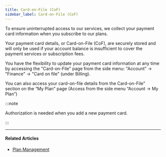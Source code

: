 ```yaml
---
title: Card-on-File (CoF)
sidebar_label: Card-on-File (CoF)
---
```


To ensure uninterrupted access to our services, we collect your payment card information when you subscribe to our plans.

Your payment card details, or Card-on-File (CoF), are securely stored and will only be used if your account balance is insufficient to cover the payment services or subscription fees.

You have the flexibility to update your payment card information at any time by accessing the "Card-on-File" page from the side menu: "Account" -> "Finance" -> "Card on file" (under Billing).

You can also access your card-on-file details from the Card-on-File” section on the “My Plan” page (Access from the side menu “Account -> My Plan”)

:::note

Authorization is needed when you add a new payment card.

:::

***

#### Related Articles

* [<ins>Plan Management</ins>](../your-account/plan-management)
